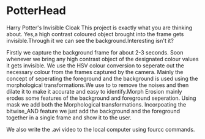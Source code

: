 # PotterHead
Harry Potter's Invisible Cloak
This project is exactly what you are thinking about. Yes,a high contrast coloured object brought into the frame gets invisible.Through it we can see the background.Interesting isn't it?

Firstly we capture the background frame for about 2-3 seconds.
Soon whenever we bring any high contrast object of the designated colour values it gets invisible.
We use the HSV colour conversion to seperate out the necessary colour from the frames captured by the camera.
Mainly the concept of seperating the foreground and the background is used using the morphological transformations.We use to to remove the noises and then dilate it to make it accurate and easy to identify.Morph Erosion mainly erodes some features of the background and foreground seperation.
Using mask we add both the Morphological transformations.
Incorpoating the bitwise_AND feature we just add the background and the foreground together in a single frame and show it to the user.

We also write the .avi video to the local computer using fourcc commands.
